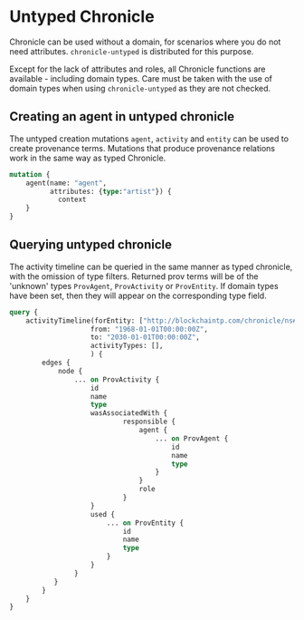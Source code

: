 # Untyped Chronicle

Chronicle can be used without a domain, for scenarios where you do not need
attributes. `chronicle-untyped` is distributed for this purpose.

Except for the lack of attributes and roles, all Chronicle functions are
available - including domain types. Care must be taken with the use of domain
types when using `chronicle-untyped` as they are not checked.

## Creating an agent in untyped chronicle

The untyped creation mutations `agent`, `activity` and `entity` can be used to
create provenance terms. Mutations that produce provenance relations work in the
same way as typed Chronicle.

``` graphql
mutation {
    agent(name: "agent",
          attributes: {type:"artist"}) {
            context
    }
}

```

## Querying untyped chronicle

The activity timeline can be queried in the same manner as typed chronicle, with
the omission of type filters. Returned prov terms will be of the 'unknown' types
`ProvAgent`, `ProvActivity` or `ProvEntity`. If domain types have been set, then
they will appear on the corresponding type field.

``` graphql
query {
    activityTimeline(forEntity: ["http://blockchaintp.com/chronicle/ns#entity:example"],
                    from: "1968-01-01T00:00:00Z",
                    to: "2030-01-01T00:00:00Z",
                    activityTypes: [],
                    ) {
        edges {
            node {
                ... on ProvActivity {
                    id
                    name
                    type
                    wasAssociatedWith {
                            responsible {
                                agent {
                                    ... on ProvAgent {
                                        id
                                        name
                                        type
                                    }
                                }
                                role
                            }
                    }
                    used {
                        ... on ProvEntity {
                            id
                            name
                            type
                        }
                    }
                }
           }
        }
    }
}

```
